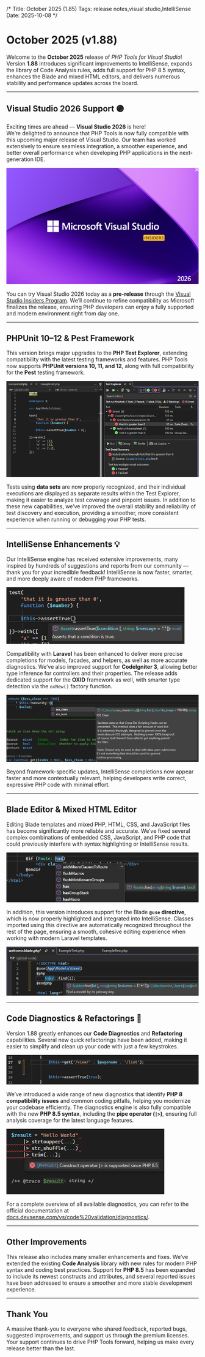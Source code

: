 /*
Title: October 2025 (1.85)
Tags: release notes,visual studio,IntelliSense
Date: 2025-10-08
*/

# October 2025 (v1.88)

Welcome to the **October 2025** release of _PHP Tools for Visual Studio_!  
Version **1.88** introduces significant improvements to IntelliSense, expands the library of Code Analysis rules, adds full support for PHP 8.5 syntax, enhances the Blade and mixed HTML editors, and delivers numerous stability and performance updates across the board.

---

## Visual Studio 2026 Support 🟣

Exciting times are ahead — **Visual Studio 2026** is here!  
We’re delighted to announce that PHP Tools is now fully compatible with this upcoming major release of Visual Studio. Our team has worked extensively to ensure seamless integration, a smoother experience, and better overall performance when developing PHP applications in the next-generation IDE.

![vs2026 splash](imgs/vs2026-splash.png)

You can try Visual Studio 2026 today as a **pre-release** through the [Visual Studio Insiders Program](https://visualstudio.microsoft.com/insiders/). We’ll continue to refine compatibility as Microsoft finalizes the release, ensuring PHP developers can enjoy a fully supported and modern environment right from day one.

---

## PHPUnit 10–12 & Pest Framework

This version brings major upgrades to the **PHP Test Explorer**, extending compatibility with the latest testing frameworks and features. PHP Tools now supports **PHPUnit versions 10, 11, and 12**, along with full compatibility for the **Pest** testing framework.

![pest tests in VS](imgs/vs2026-test-explorer.png)

Tests using **data sets** are now properly recognized, and their individual executions are displayed as separate results within the Test Explorer, making it easier to analyze test coverage and pinpoint issues. In addition to these new capabilities, we’ve improved the overall stability and reliability of test discovery and execution, providing a smoother, more consistent experience when running or debugging your PHP tests.

---

## IntelliSense Enhancements 💡

Our IntelliSense engine has received extensive improvements, many inspired by hundreds of suggestions and reports from our community — thank you for your incredible feedback! IntelliSense is now faster, smarter, and more deeply aware of modern PHP frameworks.

![Pest Test Code Completion](imgs/pest-test-completion.png)

Compatibility with **Laravel** has been enhanced to deliver more precise completions for models, facades, and helpers, as well as more accurate diagnostics. We’ve also improved support for **CodeIgniter 3**, allowing better type inference for controllers and their properties. The release adds dedicated support for the **OXID** framework as well, with smarter type detection via the `oxNew()` factory function.

![CI3 completion](imgs/codeigniter3-completions.png)

Beyond framework-specific updates, IntelliSense completions now appear faster and more contextually relevant, helping developers write correct, expressive PHP code with minimal effort.

---

## Blade Editor & Mixed HTML Editor

Editing Blade templates and mixed PHP, HTML, CSS, and JavaScript files has become significantly more reliable and accurate. We’ve fixed several complex combinations of embedded CSS, JavaScript, and PHP code that could previously interfere with syntax highlighting or IntelliSense results.

![blade completion](imgs/blade-php-completions.png)

In addition, this version introduces support for the Blade **`@use` directive**, which is now properly highlighted and integrated into IntelliSense. Classes imported using this directive are automatically recognized throughout the rest of the page, ensuring a smooth, cohesive editing experience when working with modern Laravel templates.

![Blade @use dirctive](imgs/blade-use-support.png)

---

## Code Diagnostics & Refactorings 🧠

Version 1.88 greatly enhances our **Code Diagnostics** and **Refactoring** capabilities. Several new quick refactorings have been added, making it easier to simplify and clean up your code with just a few keystrokes.

![interpolated string refactoring](imgs/codeaction-interpolated-string.gif)

We’ve introduced a wide range of new diagnostics that identify **PHP 8 compatibility issues** and common coding pitfalls, helping you modernize your codebase efficiently. The diagnostics engine is also fully compatible with the new **PHP 8.5 syntax**, including the **pipe operator (`|>`)**, ensuring full analysis coverage for the latest language features.

![pipe operator](imgs/pipe-operator-error.png)

For a complete overview of all available diagnostics, you can refer to the official documentation at [docs.devsense.com/vs/code%20validation/diagnostics/](https://docs.devsense.com/vs/code%20validation/diagnostics/).

---

## Other Improvements

This release also includes many smaller enhancements and fixes. We’ve extended the existing **Code Analysis** library with new rules for modern PHP syntax and coding best practices. Support for **PHP 8.5** has been expanded to include its newest constructs and attributes, and several reported issues have been addressed to ensure a smoother and more stable development experience.

---

## Thank You

A massive thank-you to everyone who shared feedback, reported bugs, suggested improvements, and support us through the premium licenses.
Your support continues to drive PHP Tools forward, helping us make every release better than the last.  
